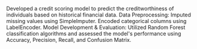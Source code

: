Developed a credit scoring model to predict the creditworthiness of individuals based on historical financial data. Data Preprocessing: Imputed missing values using SimpleImputer. Encoded categorical columns using LabelEncoder. Model Development & Evaluation: Utilized Random Forest classification algorithms and assessed the model's performance using Accuracy, Precision, Recall, and Confusion Matrix.
